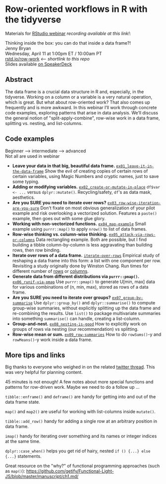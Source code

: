 # Row-oriented workflows in R with the tidyverse

Materials for [RStudio webinar](https://www.rstudio.com/resources/webinars/) *recording available at this link!*:

Thinking inside the box: you can do that inside a data frame?!  
Jenny Bryan  
Wednesday, April 11 at 1:00pm ET / 10:00am PT  
[rstd.io/row-work](https://rstd.io/row-work) *<-- shortlink to this repo*  
Slides available [on SpeakerDeck](https://speakerdeck.com/jennybc/row-oriented-workflows-in-r-with-the-tidyverse)

## Abstract

The data frame is a crucial data structure in R and, especially, in the tidyverse. Working on a column or a variable is a very natural operation, which is great. But what about row-oriented work? That also comes up frequently and is more awkward. In this webinar I’ll work through concrete code examples, exploring patterns that arise in data analysis. We’ll discuss the general notion of "split-apply-combine", row-wise work in a data frame, splitting vs. nesting, and list-columns.

## Code examples

Beginner --> intermediate --> advanced  
Not all are used in webinar

  * **Leave your data in that big, beautiful data frame.** [`ex01_leave-it-in-the-data-frame`](ex01_leave-it-in-the-data-frame.md) Show the evil of creating copies of certain rows of certain variables, using Magic Numbers and cryptic names, just to save some typing.
  * **Adding or modifying variables.** [`ex02_create-or-mutate-in-place`](ex02_create-or-mutate-in-place.md) `df$var <- ...` versus `dplyr::mutate()`. Recycling/safety, `df`'s as data mask, aesthetics.
  * **Are you SURE you need to iterate over rows?** [`ex03_row-wise-iteration-are-you-sure`](ex03_row-wise-iteration-are-you-sure.md) Don't fixate on most obvious generalization of your pilot example and risk overlooking a vectorized solution. Features a `paste()` example, then goes out with some glue glory.
  * **Working with non-vectorized functions.** [`ex04_map-example`](ex04_map-example.md) Small example using `purrr::map()` to apply `nrow()` to list of data frames.
  * **Row-wise thinking vs. column-wise thinking.** [`ex05_attack-via-rows-or-columns`](ex05_attack-via-rows-or-columns.md) Data rectangling example. Both are possible, but I find building a tibble column-by-column is less aggravating than building rows, then row binding.
  * **Iterate over rows of a data frame.** [`iterate-over-rows`](iterate-over-rows.md) Empirical study of reshaping a data frame into this form: a list with one component per row. Revisiting a study originally done by Winston Chang. Run times for different number of [rows](row-benchmark.png) or [columns](col-benchmark.png).
  * **Generate data from different distributions via `purrr::pmap()`.** [`ex06_runif-via-pmap`](ex06_runif-via-pmap.md) Use `purrr::pmap()` to generate U[min, max] data for various combinations of (n, min, max), stored as rows of a data frame.
  * **Are you SURE you need to iterate over groups?** [`ex07_group-by-summarise`](ex07_group-by-summarise.md) Use `dplyr::group_by()` and `dplyr::summarise()` to compute group-wise summaries, without explicitly splitting up the data frame and re-combining the results. Use `list()` to package multivariate summaries into something `summarise()` can handle, creating a list-column.
  * **Group-and-nest.** [`ex08_nesting-is-good`](ex08_nesting-is-good.md) How to explicitly work on groups of rows via nesting (our recommendation) vs splitting.
  * **Row-wise mean or sum.** [`ex09_row-summaries`](ex09_row-summaries.md) How to do `rowSums()`-y and `rowMeans()`-y work inside a data frame.

## More tips and links

Big thanks to everyone who weighed in on the related [twitter thread](https://twitter.com/JennyBryan/status/980905136468910080). This was very helpful for planning content.

45 minutes is not enough! A few notes about more special functions and patterns for row-driven work. Maybe we need to do a follow up ...

`tibble::enframe()` and `deframe()` are handy for getting into and out of the data frame state.

`map()` and `map2()` are useful for working with list-columns inside `mutate()`.

`tibble::add_row()` handy for adding a single row at an arbitrary position in data frame.

`imap()` handy for iterating over something and its names or integer indices at the same time.

`dplyr::case_when()` helps you get rid of hairy, nested `if () {...} else {...}` statements.

Great resource on the "why?" of functional programming approaches (such as `map()`): <https://github.com/getify/Functional-Light-JS/blob/master/manuscript/ch1.md/>
